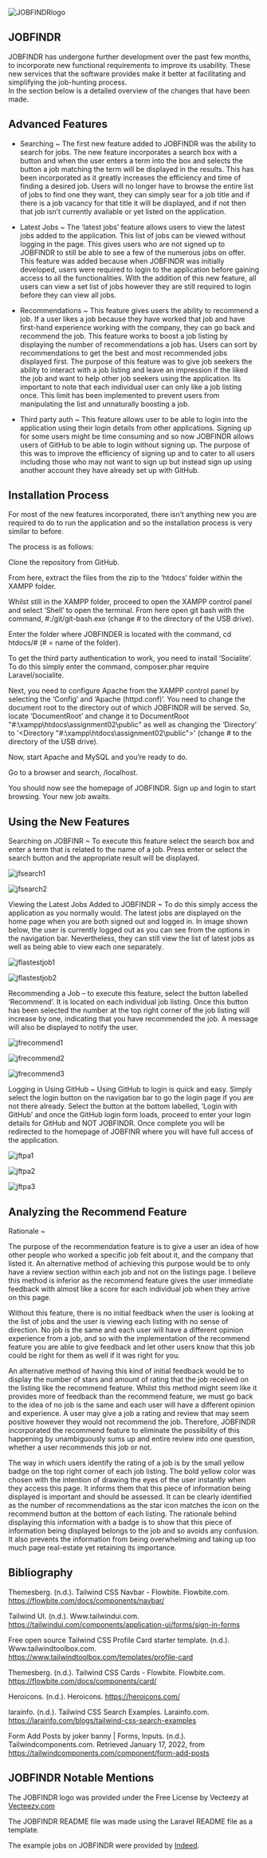 ![JOBFINDRlogo](https://user-images.githubusercontent.com/79155600/141016359-185bd82e-c3fb-4b52-9024-9b28f41b51bf.png) 
 
 
 
 
## JOBFINDR 
 
JOBFINDR has undergone further development over the past few months, to incorporate new functional requirements to improve its usability. These new services that the software provides make it better at facilitating and simplifying the job-hunting process.  
In the section below is a detailed overview of the changes that have been made. 
 
## Advanced Features 
  
- Searching ~ The first new feature added to JOBFINDR was the ability to search for jobs. The new feature incorporates a search box with a button and when the user enters a term into the box and selects the button a job matching the term will be displayed in the results. This has been incorporated as it greatly increases the efficiency and time of finding a desired job. Users will no longer have to browse the entire list of jobs to find one they want, they can simply sear for a job title and if there is a job vacancy for that title it will be displayed, and if not then that job isn’t currently available or yet listed on the application.

- Latest Jobs ~ The ‘latest jobs’ feature allows users to view the latest jobs added to the application. This list of jobs can be viewed without logging in the page. This gives users who are not signed up to JOBFINDR to still be able to see a few of the numerous jobs on offer. This feature was added because when JOBFINDR was initially developed, users were required to login to the application before gaining access to all the functionalities. With the addition of this new feature, all users can view a set list of jobs however they are still required to login before they can view all jobs.

- Recommendations ~ This feature gives users the ability to recommend a job. If a user likes a job because they have worked that job and have first-hand experience working with the company, they can go back and recommend the job. This feature works to boost a job listing by displaying the number of recommendations a job has. Users can sort by recommendations to get the best and most recommended jobs displayed first. The purpose of this feature was to give job seekers the ability to interact with a job listing and leave an impression if the liked the job and want to help other job seekers using the application. Its important to note that each individual user can only like a job listing once. This limit has been implemented to prevent users from manipulating the list and unnaturally boosting a job.

- Third party auth ~ This feature allows user to be able to login into the application using their login details from other applications. Signing up for some users might be time consuming and so now JOBFINDR allows users of GitHub to be able to login without signing up. The purpose of this was to improve the efficiency of signing up and to cater to all users including those who may not want to sign up but instead sign up using another account they have already set up with GitHub.

## Installation Process 

For most of the new features incorporated, there isn’t anything new you are required to do to run the application and so the installation process is very similar to before. 

The process is as follows:

Clone the repository from GitHub.

From here, extract the files from the zip to the ‘htdocs’ folder within the XAMPP folder. 

Whilst still in the XAMPP folder, proceed to open the XAMPP control panel and select ‘Shell’ to open the terminal. From here open git bash with the command, #:/git/git-bash.exe (change # to the directory of the USB drive).

Enter the folder where JOBFINDER is located with the command, cd htdocs/# (# = name of the folder). 

To get the third party authentication to work, you need to install ‘Socialite’. To do this simply enter the command, composer.phar require Laravel/socialite.  

Next, you need to configure Apache from the XAMPP control panel by selecting the ‘Config’ and ‘Apache (httpd.conf)’. You need to change the document root to the directory out of which JOBFINDR will be served. So, locate ‘DocumentRoot’ and change it to DocumentRoot "#:\xampp\htdocs\assignment02\public" as well as changing the ‘Directory’ to '<Directory "#:\xampp\htdocs\assignment02\public">' (change # to the directory of the USB drive).

Now, start Apache and MySQL and you’re ready to do. 

Go to a browser and search, /localhost.

You should now see the homepage of JOBFINDR. Sign up and login to start browsing. Your new job awaits.
 
## Using the New Features 
 
Searching on JOBFINR ~ To execute this feature select the search box and enter a term that is related to the name of a job. Press enter or select the search button and the appropriate result will be displayed. 
 
 
![jfsearch1](https://user-images.githubusercontent.com/79155600/149675092-5fbe5316-1bc0-4951-8cd5-63bbf1ef2f1d.png)
 
![jfsearch2](https://user-images.githubusercontent.com/79155600/149675111-dbfaa7e3-8491-4501-85ee-3fd84ddaa384.png)
 
Viewing the Latest Jobs Added to JOBFINDR ~  To do this simply access the application as you normally would. The latest jobs are displayed on the home page when you are both signed out and logged in. In image shown below, the user is currently logged out as you can see from the options in the navigation bar. Nevertheless, they can still view the list of latest jobs as well as being able to view each one separately. 
 
![jflastestjob1](https://user-images.githubusercontent.com/79155600/149675183-b40812de-6a7c-4043-80f7-4f1c55d88b31.png)

![jflastestjob2](https://user-images.githubusercontent.com/79155600/149675243-3aca8289-cd8e-497f-9894-7bc7c53b8ec0.png)
 
Recommending a Job – to execute this feature, select the button labelled ‘Recommend’. It is located on each individual job listing. Once this button has been selected the number at the top right corner of the job listing will increase by one, indicating that you have recommended the job. A message will also be displayed to notify the user.
 
![jfrecommend1](https://user-images.githubusercontent.com/79155600/149675426-46822a2d-c9b7-4bd2-8a91-78da85c0fe43.png)

![jfrecommend2](https://user-images.githubusercontent.com/79155600/149675444-2b24e376-50ae-4ff4-b5e8-317e66a724de.png)

![jfrecommend3](https://user-images.githubusercontent.com/79155600/149675454-deafde20-56f4-427d-a8b2-7246f8b1063a.png)

Logging in Using GitHub ~ Using GitHub to login is quick and easy. Simply select the login button on the navigation bar to go the login page if you are not there already. Select the button at the bottom labelled, ‘Login with GitHub’ and once the GitHub login form loads, proceed to enter your login details for GitHub and NOT JOBFINDR. Once complete you will be redirected to the homepage of JOBFINR where you will have full access of the application.

![jftpa1](https://user-images.githubusercontent.com/79155600/149675639-1189374a-3300-426a-bfb1-f7217efbf760.png)

![jftpa2](https://user-images.githubusercontent.com/79155600/149675645-fa5e1560-de6e-4fee-a7db-23f677774264.png)

![jftpa3](https://user-images.githubusercontent.com/79155600/149675650-b4e3d297-db92-4262-8cbb-ef30f8ad0f7e.png) 
 
## Analyzing the Recommend Feature 
 
Rationale ~

The purpose of the recommendation feature is to give a user an idea of how other people who worked a specific job felt about it, and the company that listed it. An alternative method of achieving this purpose would be to only have a review section within each job and not on the listings page. I believe this method is inferior as the recommend feature gives the user immediate feedback with almost like a score for each individual job when they arrive on this page.

Without this feature, there is no initial feedback when the user is looking at the list of jobs and the user is viewing each listing with no sense of direction. No job is the same and each user will have a different opinion experience from a job, and so with the implementation of the recommend feature you are able to give feedback and let other users know that this job could be right for them as well if it was right for you. 

An alternative method of having this kind of initial feedback would be to display the number of stars and amount of rating that the job received on the listing like the recommend feature. Whilst this method might seem like it provides more of feedback than the recommend feature, we must go back to the idea of no job is the same and each user will have a different opinion and experience. A user may give a job a rating and review that may seem positive however they would not recommend the job. Therefore, JOBFINDR incorporated the recommend feature to eliminate the possibility of this happening by unambiguously sums up and entire review into one question, whether a user recommends this job or not.

The way in which users identify the rating of a job is by the small yellow badge on the top right corner of each job listing. The bold yellow color was chosen with the intention of drawing the eyes of the user instantly when they access this page. It informs them that this piece of information being displayed is important and should be assessed. It can be clearly identified as the number of recommendations as the star icon matches the icon on the recommend button at the bottom of each listing. The rationale behind displaying this information with a badge is to show that this piece of information being displayed belongs to the job and so avoids any confusion. It also prevents the information from being overwhelming and taking up too much page real-estate yet retaining its importance. 

## Bibliography

Themesberg. (n.d.). Tailwind CSS Navbar - Flowbite. Flowbite.com. https://flowbite.com/docs/components/navbar/

Tailwind UI. (n.d.). Www.tailwindui.com. https://tailwindui.com/components/application-ui/forms/sign-in-forms

Free open source Tailwind CSS Profile Card starter template. (n.d.). Www.tailwindtoolbox.com. https://www.tailwindtoolbox.com/templates/profile-card

Themesberg. (n.d.). Tailwind CSS Cards - Flowbite. Flowbite.com. https://flowbite.com/docs/components/card/

Heroicons. (n.d.). Heroicons. https://heroicons.com/

larainfo. (n.d.). Tailwind CSS Search Examples. Larainfo.com. https://larainfo.com/blogs/tailwind-css-search-examples

Form Add Posts by joker banny | Forms, Inputs. (n.d.). Tailwindcomponents.com. Retrieved January 17, 2022, from https://tailwindcomponents.com/component/form-add-posts

## JOBFINDR Notable Mentions 
 
The JOBFINDR logo was provided under the Free License by Vecteezy at [Vecteezy.com](https://www.vecteezy.com/) 
 
The JOBFINDR README file was made using the Laravel README file as a template. 
 
The example jobs on JOBFINDR were provided by [Indeed]( https://uk.indeed.com/jobs?q=Full%20Time&l=Leeds%2C%20West%20Yorkshire&vjk=5520ebb96b39ef28). 
